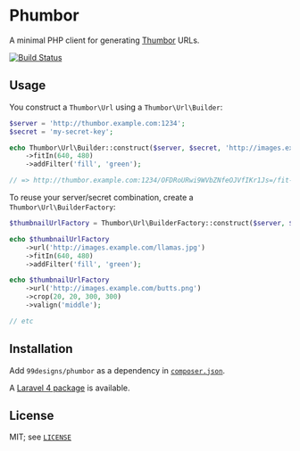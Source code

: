 # Phumbor

A minimal PHP client for generating [Thumbor][1] URLs.

[![Build Status](https://travis-ci.org/99designs/phumbor.png)](https://travis-ci.org/99designs/phumbor)


## Usage

You construct a `Thumbor\Url` using a `Thumbor\Url\Builder`:

```php
$server = 'http://thumbor.example.com:1234';
$secret = 'my-secret-key';

echo Thumbor\Url\Builder::construct($server, $secret, 'http://images.example.com/llamas.jpg')
    ->fitIn(640, 480)
    ->addFilter('fill', 'green');

// => http://thumbor.example.com:1234/OFDRoURwi9WVbZNfeOJVfIKr1Js=/fit-in/640x480/filters:fill(green)/http://images/example.com/llamas.jpg
```

To reuse your server/secret combination, create a `Thumbor\Url\BuilderFactory`:

```php
$thumbnailUrlFactory = Thumbor\Url\BuilderFactory::construct($server, $secret);

echo $thumbnailUrlFactory
    ->url('http://images.example.com/llamas.jpg')
    ->fitIn(640, 480)
    ->addFilter('fill', 'green');

echo $thumbnailUrlFactory
    ->url('http://images.example.com/butts.png')
    ->crop(20, 20, 300, 300)
    ->valign('middle');

// etc
```


## Installation

Add `99designs/phumbor` as a dependency in [`composer.json`][3].

A [Laravel 4 package][4] is available.


## License

MIT; see [`LICENSE`][2]

 [1]: https://github.com/globocom/thumbor
 [2]: https://github.com/99designs/phumbor/blob/master/LICENSE
 [3]: https://getcomposer.org/
 [4]: https://github.com/ceejayoz/laravel-phumbor
